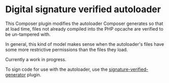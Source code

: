 # Digital signature verified autoloader

This Composer plugin modifies the autoloader Composer generates so that at
load time, files not already compiled into the PHP opcache are verified to be
un-tampered with.

In general, this kind of model makes sense when the autoloader's files have some
more restrictive permissions than the files they load.

Currently a work in progress.

To sign code for use with the autoloader, use the [signature-verified-generator](https://github.com/curator-wik/composer-signature-verified-generator)
plugin.
